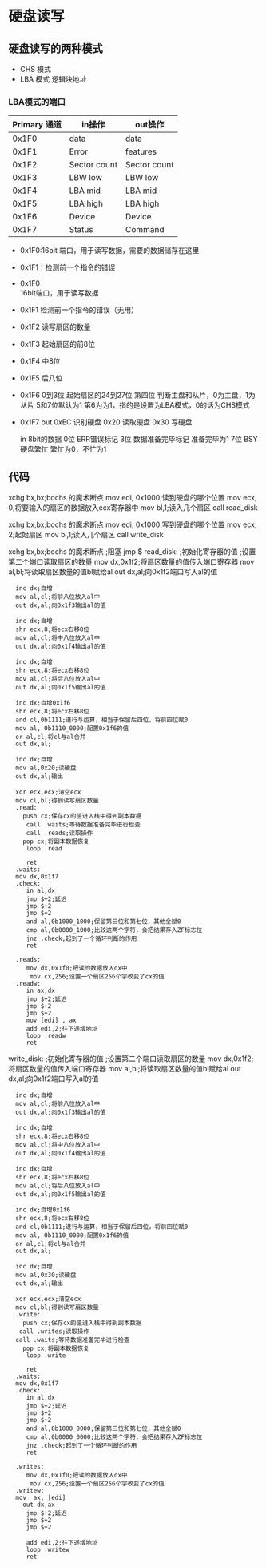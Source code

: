 # 硬盘读写

## 硬盘读写的两种模式

- CHS 模式
- LBA 模式 逻辑块地址

### LBA模式的端口

| Primary 通道 | in操作 | out操作 |
| ------- | ------- | ------- |
| 0x1F0 | data | data |
| 0x1F1 | Error | features |
| 0x1F2 | Sector count | Sector count |
| 0x1F3 | LBW low | LBW low |
| 0x1F4 | LBA mid | LBA mid |
| 0x1F5 | LBA high | LBA high |
| 0x1F6 | Device | Device |
| 0x1F7 | Status | Command |

- 0x1F0:16bit 端口，用于读写数据，需要的数据储存在这里
- 0x1F1：检测前一个指令的错误
- 0x1F0  
    16bit端口，用于读写数据

- 0x1F1
    检测前一个指令的错误（无用）

- 0x1F2
    读写扇区的数量

- 0x1F3
    起始扇区的前8位

- 0x1F4
    中8位

- 0x1F5
    后八位

- 0x1F6
    0到3位 起始扇区的24到27位
    第四位 判断主盘和从片，0为主盘，1为从片
    5和7位默认为1
    第6为为1，指的是设置为LBA模式，0的话为CHS模式

- 0x1F7
    out
        0xEC   识别硬盘
        0x20  读取硬盘
        0x30  写硬盘

    in  8bit的数据
        0位   ERR错误标记
        3位  数据准备完毕标记 准备完毕为1
        7位 BSY  硬盘繁忙 繁忙为0，不忙为1

## 代码

xchg bx,bx;bochs 的魔术断点
mov edi, 0x1000;读到硬盘的哪个位置
mov ecx, 0;将要输入的扇区的数据放入ecx寄存器中
mov bl,1;读入几个扇区
call read_disk

xchg bx,bx;bochs 的魔术断点
mov edi, 0x1000;写到硬盘的哪个位置
mov ecx, 2;起始扇区
mov bl,1;读入几个扇区
call write_disk

xchg bx,bx;bochs 的魔术断点
;阻塞
   jmp $
read_disk:
   ;初始化寄存器的值
      ;设置第二个端口读取扇区的数量
      mov dx,0x1f2;将扇区数量的值传入端口寄存器
      mov al,bl;将读取扇区数量的值bl赋给al
      out dx,al;向0x1f2端口写入al的值

      inc dx;自增
      mov al,cl;将前八位放入al中
      out dx,al;向0x1f3输出al的值

      inc dx;自增
      shr ecx,8;将ecx右移8位
      mov al,cl;将中八位放入al中
      out dx,al;向0x1f4输出al的值

      inc dx;自增
      shr ecx,8;将ecx右移8位
      mov al,cl;将后八位放入al中
      out dx,al;向0x1f5输出al的值

      inc dx;自增0x1f6
      shr ecx,8;将ecx右移8位
      and cl,0b1111;进行与运算，相当于保留后四位，将前四位赋0
      mov al, 0b1110_0000;配置0x1f6的值
      or al,cl;将cl与al合并
      out dx,al;

      inc dx;自增
      mov al,0x20;读硬盘
      out dx,al;输出
      
      xor ecx,ecx;清空ecx
      mov cl,bl;得到读写扇区数量
      .read:
        push cx;保存cx的值进入栈中得到副本数据
         call .waits;等待数据准备完毕进行检查
         call .reads;读取操作
        pop cx;将副本数据恢复
         loop .read

         ret
      .waits: 
      mov dx,0x1f7
      .check:
         in al,dx
         jmp $+2;延迟
         jmp $+2
         jmp $+2
         and al,0b1000_1000;保留第三位和第七位，其他全赋0
         cmp al,0b0000_1000;比较这两个字符，会把结果存入ZF标志位
         jnz .check;起到了一个循环判断的作用
         ret

      .reads:
         mov dx,0x1f0;把读的数据放入dx中
          mov cx,256;设置一个扇区256个字改变了cx的值
      .readw:
         in ax,dx
         jmp $+2;延迟
         jmp $+2
         jmp $+2
         mov [edi] , ax
         add edi,2;往下递增地址 
         loop .readw
         ret
write_disk:
   ;初始化寄存器的值
      ;设置第二个端口读取扇区的数量
      mov dx,0x1f2;将扇区数量的值传入端口寄存器
      mov al,bl;将读取扇区数量的值bl赋给al
      out dx,al;向0x1f2端口写入al的值

      inc dx;自增
      mov al,cl;将前八位放入al中
      out dx,al;向0x1f3输出al的值

      inc dx;自增
      shr ecx,8;将ecx右移8位
      mov al,cl;将中八位放入al中
      out dx,al;向0x1f4输出al的值

      inc dx;自增
      shr ecx,8;将ecx右移8位
      mov al,cl;将后八位放入al中
      out dx,al;向0x1f5输出al的值

      inc dx;自增0x1f6
      shr ecx,8;将ecx右移8位
      and cl,0b1111;进行与运算，相当于保留后四位，将前四位赋0
      mov al, 0b1110_0000;配置0x1f6的值
      or al,cl;将cl与al合并
      out dx,al;

      inc dx;自增
      mov al,0x30;读硬盘
      out dx,al;输出
      
      xor ecx,ecx;清空ecx
      mov cl,bl;得到读写扇区数量
      .write:
        push cx;保存cx的值进入栈中得到副本数据
       call .writes;读取操作
      call .waits;等待数据准备完毕进行检查
        pop cx;将副本数据恢复
         loop .write

         ret
      .waits: 
      mov dx,0x1f7
      .check:
         in al,dx
         jmp $+2;延迟
         jmp $+2
         jmp $+2
         and al,0b1000_0000;保留第三位和第七位，其他全赋0
         cmp al,0b0000_0000;比较这两个字符，会把结果存入ZF标志位
         jnz .check;起到了一个循环判断的作用
         ret

      .writes:
         mov dx,0x1f0;把读的数据放入dx中
          mov cx,256;设置一个扇区256个字改变了cx的值
      .writew:
      mov  ax, [edi]
        out dx,ax
         jmp $+2;延迟
         jmp $+2
         jmp $+2
         
         add edi,2;往下递增地址 
         loop .writew
         ret
